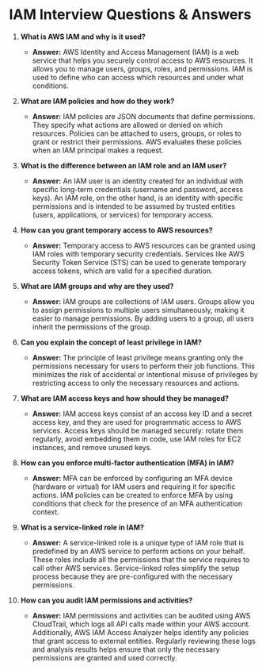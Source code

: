 # IAM Interview Questions & Answers

1. **What is AWS IAM and why is it used?**
   - **Answer:** AWS Identity and Access Management (IAM) is a web service that helps you securely control access to AWS resources. It allows you to manage users, groups, roles, and permissions. IAM is used to define who can access which resources and under what conditions.

2. **What are IAM policies and how do they work?**
   - **Answer:** IAM policies are JSON documents that define permissions. They specify what actions are allowed or denied on which resources. Policies can be attached to users, groups, or roles to grant or restrict their permissions. AWS evaluates these policies when an IAM principal makes a request.

3. **What is the difference between an IAM role and an IAM user?**
   - **Answer:** An IAM user is an identity created for an individual with specific long-term credentials (username and password, access keys). An IAM role, on the other hand, is an identity with specific permissions and is intended to be assumed by trusted entities (users, applications, or services) for temporary access.

4. **How can you grant temporary access to AWS resources?**
   - **Answer:** Temporary access to AWS resources can be granted using IAM roles with temporary security credentials. Services like AWS Security Token Service (STS) can be used to generate temporary access tokens, which are valid for a specified duration.

5. **What are IAM groups and why are they used?**
   - **Answer:** IAM groups are collections of IAM users. Groups allow you to assign permissions to multiple users simultaneously, making it easier to manage permissions. By adding users to a group, all users inherit the permissions of the group.

6. **Can you explain the concept of least privilege in IAM?**
   - **Answer:** The principle of least privilege means granting only the permissions necessary for users to perform their job functions. This minimizes the risk of accidental or intentional misuse of privileges by restricting access to only the necessary resources and actions.

7. **What are IAM access keys and how should they be managed?**
   - **Answer:** IAM access keys consist of an access key ID and a secret access key, and they are used for programmatic access to AWS services. Access keys should be managed securely: rotate them regularly, avoid embedding them in code, use IAM roles for EC2 instances, and remove unused keys.

8. **How can you enforce multi-factor authentication (MFA) in IAM?**
   - **Answer:** MFA can be enforced by configuring an MFA device (hardware or virtual) for IAM users and requiring it for specific actions. IAM policies can be created to enforce MFA by using conditions that check for the presence of an MFA authentication context.

9. **What is a service-linked role in IAM?**
   - **Answer:** A service-linked role is a unique type of IAM role that is predefined by an AWS service to perform actions on your behalf. These roles include all the permissions that the service requires to call other AWS services. Service-linked roles simplify the setup process because they are pre-configured with the necessary permissions.

10. **How can you audit IAM permissions and activities?**
    - **Answer:** IAM permissions and activities can be audited using AWS CloudTrail, which logs all API calls made within your AWS account. Additionally, AWS IAM Access Analyzer helps identify any policies that grant access to external entities. Regularly reviewing these logs and analysis results helps ensure that only the necessary permissions are granted and used correctly.
